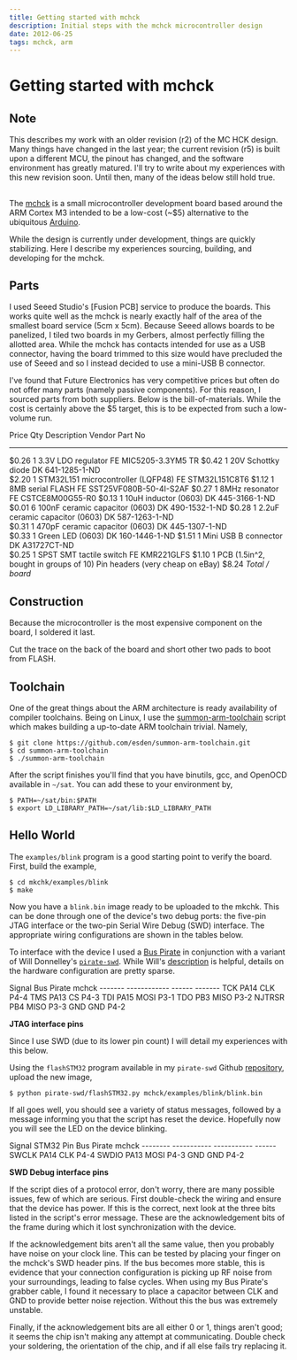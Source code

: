 ```yaml
---
title: Getting started with mchck
description: Initial steps with the mchck microcontroller design
date: 2012-06-25
tags: mchck, arm
---
```


# Getting started with mchck

## Note

This describes my work with an older revision (r2) of the MC HCK
design. Many things have changed in the last year; the current
revision (r5) is built upon a different MCU, the pinout has changed,
and the software environment has greatly matured. I'll try to write
about my experiences with this new revision soon. Until then, many of
the ideas below still hold true.


##
The [mchck](http://www.mchck.org/) is a small microcontroller
development board based around the ARM Cortex M3 intended to be a
low-cost (~$5) alternative to the ubiquitous
[Arduino](http://www.arduino.cc/).

While the design is currently under development, things are quickly
stabilizing. Here I describe my experiences sourcing, building, and
developing for the mchck.

## Parts

I used Seeed Studio's [Fusion PCB] service to produce the boards. This
works quite well as the mchck is nearly exactly half of the area of
the smallest board service (5cm x 5cm). Because Seeed allows boards to
be panelized, I tiled two boards in my Gerbers, almost perfectly
filling the allotted area. While the mchck has contacts intended for
use as a USB connector, having the board trimmed to this size would
have precluded the use of Seeed and so I instead decided to use a
mini-USB B connector.

I've found that Future Electronics has very competitive prices but
often do not offer many parts (namely passive components). For this
reason, I sourced parts from both suppliers. Below is the
bill-of-materials. While the cost is certainly above the $5 target,
this is to be expected from such a low-volume run.

Price    Qty      Description                           Vendor Part No
------   ----     -------------                         ------ ----------
$0.26    1        3.3V LDO regulator                    FE     MIC5205-3.3YM5 TR
$0.42    1        20V Schottky diode                    DK     641-1285-1-ND	
$2.20    1        STM32L151 microcontroller (LQFP48)    FE     STM32L151C8T6 
$1.12    1        8MB serial FLASH                      FE     SST25VF080B-50-4I-S2AF
$0.27    1        8MHz resonator                        FE     CSTCE8M00G55-R0
$0.13    1        10uH inductor (0603)                  DK     445-3166-1-ND	
$0.01    6        100nF ceramic capacitor (0603)        DK     490-1532-1-ND
$0.28    1        2.2uF ceramic capacitor (0603)        DK     587-1263-1-ND	
$0.31    1        470pF ceramic capacitor (0603)        DK     445-1307-1-ND	
$0.33    1        Green LED (0603)                      DK     160-1446-1-ND
$1.51    1        Mini USB B connector                  DK     A31727CT-ND	
$0.25    1        SPST SMT tactile switch               FE     KMR221GLFS
$1.10    1        PCB (1.5in^2, bought in groups of 10)
                  Pin headers (very cheap on eBay)
$8.24             *Total / board*

## Construction

Because the microcontroller is the most expensive component on the
board, I soldered it last.

Cut the trace on the back of the board and short other two pads to
boot from FLASH.

## Toolchain

One of the great things about the ARM architecture is ready
availability of compiler toolchains. Being on Linux, I use the
[summon-arm-toolchain](https://github.com/esden/summon-arm-toolchain)
script which makes building a up-to-date ARM toolchain trivial. Namely,

    $ git clone https://github.com/esden/summon-arm-toolchain.git
    $ cd summon-arm-toolchain
    $ ./summon-arm-toolchain
    
After the script finishes you'll find that you have binutils, gcc, and
OpenOCD available in `~/sat`. You can add these to your environment by,

    $ PATH=~/sat/bin:$PATH
    $ export LD_LIBRARY_PATH=~/sat/lib:$LD_LIBRARY_PATH
    
## Hello World

The `examples/blink` program is a good starting point to verify the board.
First, build the example,

    $ cd mkchk/examples/blink
    $ make

Now you have a `blink.bin` image ready to be uploaded to the mkchk.
This can be done through one of the device's two debug ports: the
five-pin JTAG interface or the two-pin Serial Wire Debug (SWD)
interface. The appropriate wiring configurations are shown in the
tables below.

To interface with the device I used a
[Bus Pirate](http://dangerousprototypes.com/docs/Bus_Pirate) in
conjunction with a variant of Will Donnelley's
[`pirate-swd`](http://www.willdonnelly.net/blog/bus-pirate-serial-wire/). While
Will's
[description](http://www.willdonnelly.net/blog/bus-pirate-serial-wire/)
is helpful, details on the hardware configuration are pretty sparse.

<div style="float:right;">
Signal    Bus Pirate      mchck    
-------   ------------    ------   -------
TCK       PA14            CLK      P4-4
TMS       PA13            CS       P4-3
TDI       PA15            MOSI     P3-1
TDO       PB3             MISO     P3-2
NJTRSR    PB4             MISO     P3-3
GND                       GND      P4-2

<b>JTAG interface pins</b>
</div>


Since I use SWD (due to its lower pin count) I will detail my
experiences with this below.


Using the `flashSTM32` program available in my `pirate-swd` Github
[repository](https://github.com/bgamari/pirate-swd), upload the new
image,

    $ python pirate-swd/flashSTM32.py mchck/examples/blink/blink.bin

If all goes well, you should see a variety of status messages,
followed by a message informing you that the script has reset the
device. Hopefully now you will see the LED on the device blinking.

<div style="float:right; background-color: grey50;">
Signal     STM32 Pin    Bus Pirate    mchck
--------   -----------  -----------   ------
SWCLK      PA14         CLK           P4-4
SWDIO      PA13         MOSI          P4-3
GND                     GND           P4-2

<b>SWD Debug interface pins</b>
</div>

If the script dies of a protocol error, don't worry, there are many
possible issues, few of which are serious. First double-check the
wiring and ensure that the device has power. If this is the correct,
next look at the three bits listed in the script's error
message. These are the acknowledgement bits of the frame during which
it lost synchronization with the device.

If the acknowledgement bits aren't all the same value, then you
probably have noise on your clock line. This can be tested by placing
your finger on the mchck's SWD header pins. If the bus becomes more
stable, this is evidence that your connection configuration is picking
up RF noise from your surroundings, leading to false cycles.  When
using my Bus Pirate's grabber cable, I found it necessary to place a
capacitor between CLK and GND to provide better noise
rejection. Without this the bus was extremely unstable.

Finally, if the acknowledgement bits are all either 0 or 1, things
aren't good; it seems the chip isn't making any attempt at
communicating. Double check your soldering, the orientation of the
chip, and if all else fails try replacing it. 
    
